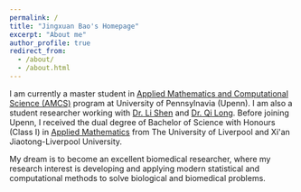```yaml
---
permalink: /
title: "Jingxuan Bao's Homepage"
excerpt: "About me"
author_profile: true
redirect_from: 
  - /about/
  - /about.html
---
```


I am currently a master student in [Applied Mathematics and Computational Science (AMCS)](https://www.amcs.upenn.edu) program at University of Pennsylnavia (Upenn). I am also a student researcher working with [Dr. Li Shen](https://www.med.upenn.edu/apps/faculty/index.php/g275/p9075258) and [Dr. Qi Long](https://www.med.upenn.edu/apps/faculty/index.php/g275/p8939931). Before joining Upenn, I received the dual degree of Bachelor of Science with Honours (Class I) in [Applied Mathematics](https://www.xjtlu.edu.cn/en/study/undergraduate/applied-mathematics) from The University of Liverpool and Xi'an Jiaotong-Liverpool University. 

My dream is to become an excellent biomedical researcher, where my research interest is developing and applying modern statistical and computational methods to solve biological and biomedical problems.
